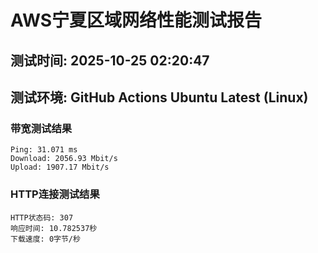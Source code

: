 # AWS宁夏区域网络性能测试报告
## 测试时间: 2025-10-25 02:20:47
## 测试环境: GitHub Actions Ubuntu Latest (Linux)

### 带宽测试结果
```
Ping: 31.071 ms
Download: 2056.93 Mbit/s
Upload: 1907.17 Mbit/s
```

### HTTP连接测试结果
```
HTTP状态码: 307
响应时间: 10.782537秒
下载速度: 0字节/秒
```

